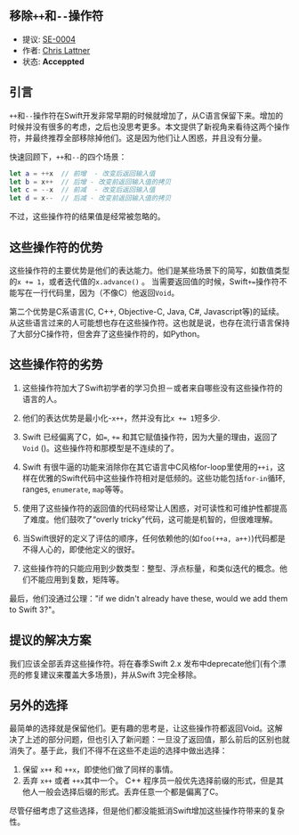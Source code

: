 移除`++`和`--`操作符
---

* 提议: [SE-0004](https://github.com/apple/swift-evolution/blob/master/proposals/0004-remove-pre-post-inc-decrement.md)
* 作者: [Chris Lattner](https://github.com/lattner)
* 状态: **Acceppted**

## 引言

`++`和`--`操作符在Swift开发非常早期的时候就增加了，从C语言保留下来。增加的时候并没有很多的考虑，之后也没思考更多。本文提供了新视角来看待这两个操作符，并最终推荐全部移除掉他们。这是因为他们让人困惑，并且没有分量。

快速回顾下，`++`和`--`的四个场景：

```swift
let a = ++x  // 前增  - 改变后返回输入值
let b = x++  // 后增 - 改变前返回输入值的拷贝
let c = --x  // 前减  - 改变后返回输入值
let d = x--  // 后减 - 改变前返回输入值的拷贝
```
不过，这些操作符的结果值是经常被忽略的。


## 这些操作符的优势

这些操作符的主要优势是他们的表达能力。他们是某些场景下的简写，如数值类型的`x += 1`，或者迭代值的`x.advance()` 。 当需要返回值的时候，Swift`+=`操作符不能写在一行代码里，因为（不像C）他返回`Void`。

第二个优势是C系语言(C, C++, Objective-C, Java, C#, Javascript等)的延续。从这些语言过来的人可能想也存在这些操作符。这也就是说，也存在流行语言保持了大部分C操作符，但舍弃了这些操作符的，如Python。

## 这些操作符的劣势

1. 这些操作符加大了Swift初学者的学习负担－或者来自哪些没有这些操作符的语言的人。

2. 他们的表达优势是最小化-`x++`，然并没有比`x += 1`短多少.

3. Swift 已经偏离了C，如`=`, `+=` 和其它赋值操作符，因为大量的理由，返回了`Void` ()。这些操作符和那模型是不连续的了。

4. Swift 有很牛逼的功能来消除你在其它语言中C风格for-loop里使用的`++i`，这样在优雅的Swift代码中这些操作符相对是低频的。这些功能包括`for-in`循环, ranges, `enumerate`, `map`等等。

5. 使用了这些操作符的返回值的代码经常让人困惑，对可读性和可维护性都提高了难度。他们鼓吹了“overly tricky”代码，这可能是机智的，但很难理解。

6. 当Swift很好的定义了评估的顺序，任何依赖他的(如`foo(++a, a++)`)代码都是不得人心的，即使他定义的很好。

7. 这些操作符的只能应用到少数类型：整型、浮点标量，和类似迭代的概念。他们不能应用到复数，矩阵等。

最后，他们没通过公理："if we didn't already have these, would we add them to Swift 3?"。


## 提议的解决方案


我们应该全部丢弃这些操作符。将在春季Swift 2.x 发布中deprecate他们(有个漂亮的修复建议来覆盖大多场景)，并从Swift 3完全移除。

## 另外的选择

最简单的选择就是保留他们。更有趣的思考是，让这些操作符都返回Void。这解决了上述的部分问题，但也引入了新问题：一旦没了返回值，那么前后的区别也就消失了。基于此，我们不得不在这些不走运的选择中做出选择：

1) 保留 `x++` 和 `++x`，即使他们做了同样的事情。
2) 丢弃 `x++` 或者 `++x`其中一个。  C++ 程序员一般优先选择前缀的形式，但是其他人一般会选择后缀的形式。丢弃任意一个都是偏离了C。

尽管仔细考虑了这些选择，但是他们都没能抵消Swift增加这些操作符带来的复杂性。
